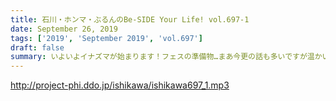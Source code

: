 ```yaml
---
title: 石川・ホンマ・ぶるんのBe-SIDE Your Life! vol.697-1
date: September 26, 2019
tags: ['2019', 'September 2019', 'vol.697']
draft: false
summary: いよいよイナズマが始まります！フェスの準備物…まあ今更の話も多いですが温かい目で見守ってください！MIURA
---
```


http://project-phi.ddo.jp/ishikawa/ishikawa697_1.mp3